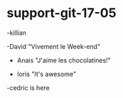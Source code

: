 # support-git-17-05

-killian

-David "Vivement le Week-end"

- Anais "J'aime les chocolatines!"

- loris "It's awesome"

-cedric is here
